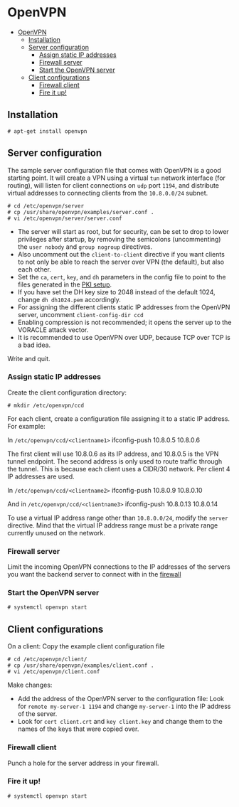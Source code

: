 # OpenVPN

- [OpenVPN](#openvpn)
  - [Installation](#installation)
  - [Server configuration](#server-configuration)
    - [Assign static IP addresses](#assign-static-ip-addresses)
    - [Firewall server](#firewall-server)
    - [Start the OpenVPN server](#start-the-openvpn-server)
  - [Client configurations](#client-configurations)
    - [Firewall client](#firewall-client)
    - [Fire it up!](#fire-it-up)

## Installation

    # apt-get install openvpn

## Server configuration

The sample server configuration file that comes with OpenVPN is a good starting point. It will create a VPN using a virtual `tun` network interface (for routing), will listen for client connections on `udp` port `1194`, and distribute virtual addresses to connecting clients from the `10.8.0.0/24` subnet.

    # cd /etc/openvpn/server
    # cp /usr/share/openvpn/examples/server.conf .
    # vi /etc/openvpn/server/server.conf

* The server will start as root, but for security, can be set to drop to lower privileges after startup, by removing the semicolons (uncommenting) the `user nobody` and `group nogroup` directives.
* Also uncomment out the `client-to-client` directive if you want clients to not only be able to reach the server over VPN (the default), but also each other. 
* Set the `ca`, `cert`, `key`, and `dh` parameters in the config file to point to the files generated in the [PKI setup](../pki/Internal-PKI.md).
* If you have set the DH key size to 2048 instead of the default 1024, change `dh dh1024.pem` accordingly.
* For assigning the different clients static IP addresses from the OpenVPN server, uncomment `client-config-dir ccd`
* Enabling compression is not recommended; it opens the server up to the VORACLE attack vector.
* It is recommended to use OpenVPN over UDP, because TCP over TCP is a bad idea.

Write and quit.

### Assign static IP addresses 

Create the client configuration directory:

    # mkdir /etc/openvpn/ccd

For each client, create a configuration file assigning it to a static IP address. For example:

In `/etc/openvpn/ccd/<clientname1>`
    ifconfig-push 10.8.0.5 10.8.0.6

The first client will use 10.8.0.6 as its IP address, and 10.8.0.5 is the VPN tunnel endpoint. The second address is only used to route traffic through the tunnel. This is because each client uses a CIDR/30 network. Per client 4 IP addresses are used.

In `/etc/openvpn/ccd/<clientname2>`
    ifconfig-push 10.8.0.9 10.8.0.10

And in `/etc/openvpn/ccd/<clientname3>`
    ifconfig-push 10.8.0.13 10.8.0.14

To use a virtual IP address range other than `10.8.0.0/24`, modify the `server` directive. Mind that the virtual IP address range must be a private range currently unused on the network.

### Firewall server 

Limit the incoming OpenVPN connections to the IP addresses of the servers you want the backend server to connect with in the [firewall](../firewall)

### Start the OpenVPN server 

    # systemctl openvpn start

## Client configurations

On a client: Copy the example client configuration file

    # cd /etc/openvpn/client/
    # cp /usr/share/openvpn/examples/client.conf .
    # vi /etc/openvpn/client.conf

Make changes:

* Add the address of the OpenVPN server to the configuration file: Look for `remote my-server-1 1194` and change `my-server-1` into the IP address of the server.
* Look for `cert client.crt` and `key client.key` and change them to the names of the keys that were copied over.

### Firewall client 

Punch a hole for the server address in your firewall.

### Fire it up! 

    # systemctl openvpn start

